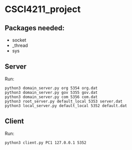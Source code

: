 # CSCI4211_project
## Packages needed:
* socket
* _thread
* sys

## Server
Run:
```
python3 domain_server.py org 5354 org.dat
python3 domain_server.py gov 5355 gov.dat
python3 domain_server.py com 5356 com.dat
python3 root_server.py default_local 5353 server.dat
python3 local_server.py default_local 5352 default.dat
```

## Client
Run:
```
python3 client.py PC1 127.0.0.1 5352
```
